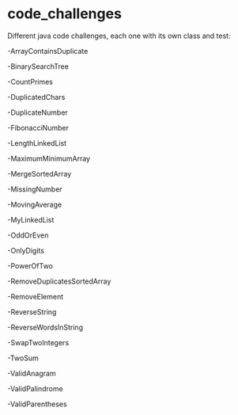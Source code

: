# code_challenges
Different java code challenges, each one  with its own class and test:

-ArrayContainsDuplicate

-BinarySearchTree

-CountPrimes

-DuplicatedChars

-DuplicateNumber

-FibonacciNumber

-LengthLinkedList

-MaximumMinimumArray

-MergeSortedArray

-MissingNumber

-MovingAverage

-MyLinkedList

-OddOrEven

-OnlyDigits

-PowerOfTwo

-RemoveDuplicatesSortedArray

-RemoveElement

-ReverseString

-ReverseWordsInString

-SwapTwoIntegers

-TwoSum

-ValidAnagram

-ValidPalindrome

-ValidParentheses



<!--stackedit_data:
eyJoaXN0b3J5IjpbLTExMjk0NTQ3NV19
-->